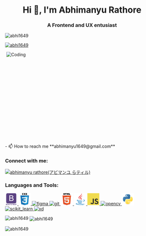 <h1 align="center">Hi 👋, I'm Abhimanyu Rathore</h1>
<h3 align="center">A Frontend and UX entusiast</h3>

<p align="left"> <img src="https://komarev.com/ghpvc/?username=abhi1649&label=Profile%20views&color=0e75b6&style=flat" alt="abhi1649" /> </p>

<p align="left"> <a href="https://github.com/ryo-ma/github-profile-trophy"><img src="https://github-profile-trophy.vercel.app/?username=abhi1649" alt="abhi1649" /></a> </p>
<img align="right" alt="Coding" width="500" height="300" src="https://cdn.dribbble.com/users/1358460/screenshots/11896098/media/371c060cbef7357ff4e2f54a0408b064.jpg?compress=1&resize=1600x1200">
- 📫 How to reach me **abhimanyu1649@gmail.com**

<h3 align="left">Connect with me:</h3>
<p align="left">
<a href="https://linkedin.com/in/abhimanyu rathore(アビマンユ らティル)" target="blank"><img align="center" src="https://raw.githubusercontent.com/rahuldkjain/github-profile-readme-generator/master/src/images/icons/Social/linked-in-alt.svg" alt="abhimanyu rathore(アビマンユ らティル)" height="30" width="40" /></a>
</p>

<h3 align="left">Languages and Tools:</h3>
<p align="left"> <a href="https://getbootstrap.com" target="_blank"> <img src="https://raw.githubusercontent.com/devicons/devicon/master/icons/bootstrap/bootstrap-plain-wordmark.svg" alt="bootstrap" width="40" height="40"/> </a> <a href="https://www.w3schools.com/css/" target="_blank"> <img src="https://raw.githubusercontent.com/devicons/devicon/master/icons/css3/css3-original-wordmark.svg" alt="css3" width="40" height="40"/> </a> <a href="https://www.figma.com/" target="_blank"> <img src="https://www.vectorlogo.zone/logos/figma/figma-icon.svg" alt="figma" width="40" height="40"/> </a> <a href="https://git-scm.com/" target="_blank"> <img src="https://www.vectorlogo.zone/logos/git-scm/git-scm-icon.svg" alt="git" width="40" height="40"/> </a> <a href="https://www.w3.org/html/" target="_blank"> <img src="https://raw.githubusercontent.com/devicons/devicon/master/icons/html5/html5-original-wordmark.svg" alt="html5" width="40" height="40"/> </a> <a href="https://www.java.com" target="_blank"> <img src="https://raw.githubusercontent.com/devicons/devicon/master/icons/java/java-original.svg" alt="java" width="40" height="40"/> </a> <a href="https://developer.mozilla.org/en-US/docs/Web/JavaScript" target="_blank"> <img src="https://raw.githubusercontent.com/devicons/devicon/master/icons/javascript/javascript-original.svg" alt="javascript" width="40" height="40"/> </a> <a href="https://opencv.org/" target="_blank"> <img src="https://www.vectorlogo.zone/logos/opencv/opencv-icon.svg" alt="opencv" width="40" height="40"/> </a> <a href="https://www.python.org" target="_blank"> <img src="https://raw.githubusercontent.com/devicons/devicon/master/icons/python/python-original.svg" alt="python" width="40" height="40"/> </a> <a href="https://scikit-learn.org/" target="_blank"> <img src="https://upload.wikimedia.org/wikipedia/commons/0/05/Scikit_learn_logo_small.svg" alt="scikit_learn" width="40" height="40"/> </a> <a href="https://www.adobe.com/products/xd.html" target="_blank"> <img src="https://cdn.worldvectorlogo.com/logos/adobe-xd.svg" alt="xd" width="40" height="40"/> </a> </p>

<p><img align="left" src="https://github-readme-stats.vercel.app/api/top-langs?username=abhi1649&show_icons=true&locale=en&layout=compact" alt="abhi1649" /></p>

<p>&nbsp;<img align="center" src="https://github-readme-stats.vercel.app/api?username=abhi1649&show_icons=true&locale=en" alt="abhi1649" /></p>

<p><img align="center" src="https://github-readme-streak-stats.herokuapp.com/?user=abhi1649&" alt="abhi1649" /></p>

